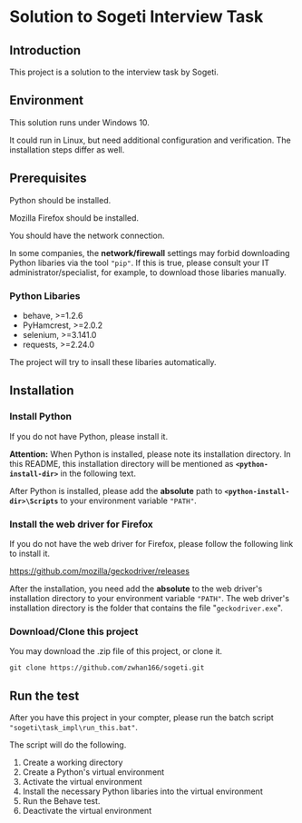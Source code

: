 # Solution to Sogeti Interview Task #

## Introduction ##

This project is a solution to the interview task by Sogeti.

## Environment ##

This solution runs under Windows 10. 

It could run in Linux, but need additional configuration and verification. The installation steps differ as well.

## Prerequisites ##

Python should be installed. 

Mozilla Firefox should be installed.

You should have the network connection.

In some companies, the __network/firewall__ settings may forbid downloading Python libaries via the tool `"pip"`. If this is true, please consult your IT administrator/specialist, for example, to download those libaries manually. 

### Python Libaries ###

* behave, >=1.2.6
* PyHamcrest, >=2.0.2
* selenium, >=3.141.0
* requests, >=2.24.0

The project will try to insall these libaries automatically.

## Installation

### Install Python

If you do not have Python, please install it.

__Attention:__ When Python is installed, please note its installation directory. In this README, this installation directory will be mentioned as __`<python-install-dir>`__ in the following text.

After Python is installed, please add the __absolute__ path to __`<python-install-dir>\Scripts`__ to your environment variable `"PATH"`.

### Install the web driver for Firefox

If you do not have the web driver for Firefox, please follow the following link to install it.

https://github.com/mozilla/geckodriver/releases

After the installation, you need add the __absolute__ to the web driver's installation directory to your environment variable `"PATH"`. The web driver's installation directory is the folder that contains the file "`geckodriver.exe`".

### Download/Clone this project

You may download the .zip file of this project, or clone it.

`git clone https://github.com/zwhan166/sogeti.git`

## Run the test

After you have this project in your compter, please run the batch script `"sogeti\task_impl\run_this.bat"`.

The script will do the following.

1. Create a working directory
2. Create a Python's virtual environment
3. Activate the virtual environment
4. Install the necessary Python libaries into the virtual environment
5. Run the Behave test.
6. Deactivate the virtual environment







